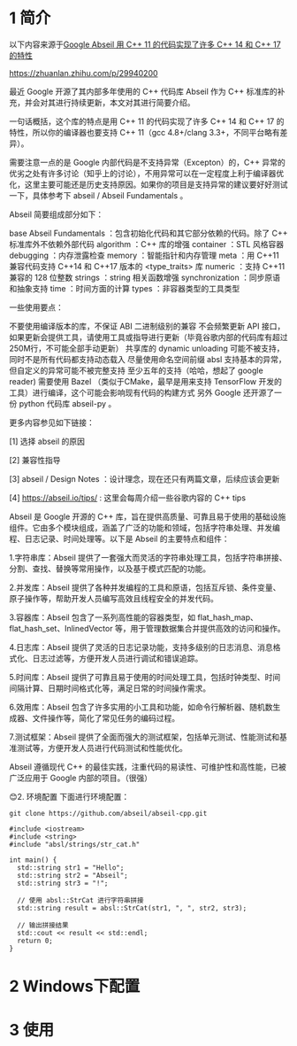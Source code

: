 # 1 简介

以下内容来源于[Google Abseil 用 C++ 11 的代码实现了许多 C++ 14 和 C++ 17 的特性](https://zhuanlan.zhihu.com/p/29940200)

https://zhuanlan.zhihu.com/p/29940200

最近 Google 开源了其内部多年使用的 C++ 代码库 Abseil 作为 C++ 标准库的补充，并会对其进行持续更新，本文对其进行简要介绍。

一句话概括，这个库的特点是用 C++ 11 的代码实现了许多 C++ 14 和 C++ 17 的特性，所以你的编译器也要支持 C++ 11（gcc 4.8+/clang 3.3+，不同平台略有差异）。

需要注意一点的是 Google 内部代码是不支持异常（Excepton）的，C++ 异常的优劣之处有许多讨论（知乎上的讨论），不用异常可以在一定程度上利于编译器优化，这里主要可能还是历史支持原因。如果你的项目是支持异常的建议要好好测试一下，具体参考下 abseil / Abseil Fundamentals 。

Abseil 简要组成部分如下：

base Abseil Fundamentals ：包含初始化代码和其它部分依赖的代码。除了 C++ 标准库外不依赖外部代码
algorithm ：C++ 库的增强
container ：STL 风格容器
debugging ：内存泄露检查
memory ：智能指针和内存管理
meta ：用 C++11 兼容代码支持 C++14 和 C++17 版本的 <type_traits> 库
numeric ：支持 C++11 兼容的 128 位整数
strings ：string 相关函数增强
synchronization ：同步原语和抽象支持
time ：时间方面的计算
types ：非容器类型的工具类型

一些使用要点：

不要使用编译版本的库，不保证 ABI 二进制级别的兼容
不会频繁更新 API 接口，如果更新会提供工具，请使用工具或指导进行更新（毕竟谷歌内部的代码库有超过250M行，不可能全部手动更新）
共享库的 dynamic unloading 可能不被支持，同时不是所有代码都支持动态载入
尽量使用命名空间前缀 absl
支持基本的异常，但自定义的异常可能不被完整支持
至少五年的支持（哈哈，想起了 google reader)
需要使用 Bazel （类似于CMake，最早是用来支持 TensorFlow 开发的工具）进行编译，这个可能会影响现有代码的构建方式
另外 Google 还开源了一份 python 代码库 abseil-py 。

更多内容参见如下链接：

[1] 选择 abseil 的原因

[2] 兼容性指导

[3] abseil / Design Notes ：设计理念，现在还只有两篇文章，后续应该会更新

[4] https://abseil.io/tips/ : 这里会每周介绍一些谷歌内容的 C++ tips


Abseil 是 Google 开源的 C++ 库，旨在提供高质量、可靠且易于使用的基础设施组件。它由多个模块组成，涵盖了广泛的功能和领域，包括字符串处理、并发编程、日志记录、时间处理等。以下是 Abseil 的主要特点和组件：

1.字符串库：Abseil 提供了一套强大而灵活的字符串处理工具，包括字符串拼接、分割、查找、替换等常用操作，以及基于模式匹配的功能。

2.并发库：Abseil 提供了各种并发编程的工具和原语，包括互斥锁、条件变量、原子操作等，帮助开发人员编写高效且线程安全的并发代码。

3.容器库：Abseil 包含了一系列高性能的容器类型，如 flat_hash_map、flat_hash_set、InlinedVector 等，用于管理数据集合并提供高效的访问和操作。

4.日志库：Abseil 提供了灵活的日志记录功能，支持多级别的日志消息、消息格式化、日志过滤等，方便开发人员进行调试和错误追踪。

5.时间库：Abseil 提供了可靠且易于使用的时间处理工具，包括时钟类型、时间间隔计算、日期时间格式化等，满足日常的时间操作需求。

6.效用库：Abseil 包含了许多实用的小工具和功能，如命令行解析器、随机数生成器、文件操作等，简化了常见任务的编码过程。

7.测试框架：Abseil 提供了全面而强大的测试框架，包括单元测试、性能测试和基准测试等，方便开发人员进行代码测试和性能优化。

Abseil 遵循现代 C++ 的最佳实践，注重代码的易读性、可维护性和高性能，已被广泛应用于 Google 内部的项目。（很强）

😊2. 环境配置
下面进行环境配置：

    git clone https://github.com/abseil/abseil-cpp.git

    #include <iostream>
    #include <string>
    #include "absl/strings/str_cat.h"

    int main() {
      std::string str1 = "Hello";
      std::string str2 = "Abseil";
      std::string str3 = "!";
      
      // 使用 absl::StrCat 进行字符串拼接
      std::string result = absl::StrCat(str1, ", ", str2, str3);
      
      // 输出拼接结果
      std::cout << result << std::endl; 
      return 0;
    }


# 2 Windows下配置

# 3 使用

